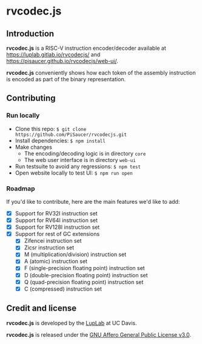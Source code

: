 # rvcodec.js

## Introduction

**rvcodec.js** is a RISC-V instruction encoder/decoder available at
<https://luplab.gitlab.io/rvcodecjs/> and <https://pisaucer.github.io/rvcodecjs/web-ui/>.

**rvcodec.js** conveniently shows how each token of the assembly instruction is
encoded as part of the binary representation.

## Contributing

### Run locally

- Clone this repo: `$ git clone https://github.com/PiSaucer/rvcodecjs.git`
- Install dependencies: `$ npm install`
- Make changes
    * The encoding/decoding logic is in directory `core`
    * The web user interface is in directory `web-ui`
- Run testsuite to avoid any regressions: `$ npm test`
- Open website locally to test UI: `$ npm run open`

### Roadmap

If you'd like to contribute, here are the main features we'd like to add:

- [x] Support for RV32I instruction set
- [x] Support for RV64I instruction set
- [x] Support for RV128I instruction set
- [x] Support for rest of GC extensions
    - [x] Zifencei instruction set
    - [x] Zicsr instruction set
    - [x] M (multiplication/division) instruction set
    - [x] A (atomic) instruction set
    - [x] F (single-precision floating point) instruction set
    - [x] D (double-precision floating point) instruction set
    - [x] Q (quad-precision floating point) instruction set
    - [x] C (compressed) instruction set

## Credit and license

**rvcodec.js** is developed by the [LupLab](https://luplab.cs.ucdavis.edu/) at
UC Davis.

**rvcodec.js** is released under the [GNU Affero General Public License
v3.0](https://www.gnu.org/licenses/agpl-3.0.en.html).

